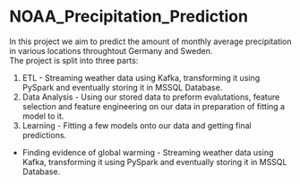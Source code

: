 # NOAA_Precipitation_Prediction
In this project we aim to predict the amount of monthly average precipitation in various locations throughtout Germany and Sweden.<br>
The project is split into three parts:
<ol>
<li>ETL - Streaming weather data using Kafka, transforming it using PySpark and eventually storing it in MSSQL Database.</li>
<li>Data Analysis - Using our stored data to preform evalutations, feature selection and feature engineering on our data in preparation of fitting a model to it. </li>
<li>Learning - Fitting a few models onto our data and getting final predictions. </li>
</ol>
<ul>
<li>Finding evidence of global warming - Streaming weather data using Kafka, transforming it using PySpark and eventually storing it in MSSQL Database.</li>
</ul>

